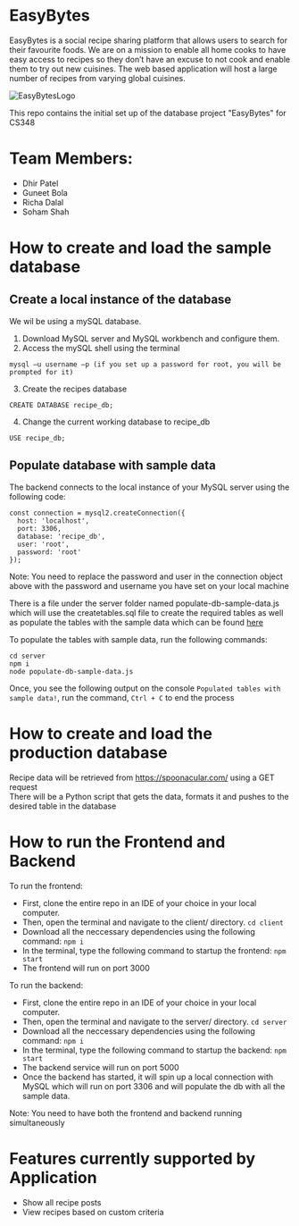 # EasyBytes

EasyBytes is a social recipe sharing platform that allows users to search for their favourite foods. We are on a mission to enable all home cooks to have easy access to recipes so they don’t have an excuse to not cook and enable them to try out new cuisines. The web based application will host a large number of recipes from varying global cuisines.

![EasyBytesLogo](https://user-images.githubusercontent.com/65190493/214759224-2ca6f9b6-a8b6-4b7c-9a8f-bf91a9ab50f5.png)

This repo contains the initial set up of the database project "EasyBytes" for CS348

# Team Members:
- Dhir Patel
- Guneet Bola
- Richa Dalal
- Soham Shah

# How to create and load the sample database

## Create a local instance of the database

We wil be using a mySQL database.

1) Download MySQL server and MySQL workbench and configure them.
2) Access the mySQL shell using the terminal

```mysql –u username –p (if you set up a password for root, you will be prompted for it)```

3) Create the recipes database

```CREATE DATABASE recipe_db;```

4) Change the current working database to recipe_db

```USE recipe_db;```

## Populate database with sample data

The backend connects to the local instance of your MySQL server using the following code:

```
const connection = mysql2.createConnection({
  host: 'localhost',
  port: 3306,
  database: 'recipe_db',
  user: 'root',
  password: 'root'
});
```
Note: You need to replace the password and user in the connection object above with the password and username you have set on your local machine

There is a file under the server folder named populate-db-sample-data.js which will use the createtables.sql file to create the required tables as well as populate the tables with the sample data which can be found [here](./db/sample-data)

To populate the tables with sample data, run the following commands:

```
cd server
npm i
node populate-db-sample-data.js
```

Once, you see the following output on the console ```Populated tables with sample data!```,  run the command, ```Ctrl + C``` to end the process

# How to create and load the production database

Recipe data will be retrieved from https://spoonacular.com/ using a GET request\
There will be a Python script that gets the data, formats it and pushes to the desired table in the database

# How to run the Frontend and Backend

To run the frontend:
- First, clone the entire repo in an IDE of your choice in your local computer.
- Then, open the terminal and navigate to the client/ directory. ```cd client```
- Download all the neccessary dependencies using the following command: ```npm i```
- In the terminal, type the following command to startup the frontend: ```npm start```
- The frontend will run on port 3000

To run the backend:
- First, clone the entire repo in an IDE of your choice in your local computer.
- Then, open the terminal and navigate to the server/ directory. ```cd server```
- Download all the neccessary dependencies using the following command: ```npm i```
- In the terminal, type the following command to startup the backend: ```npm start```
- The backend service will run on port 5000
- Once the backend has started, it will spin up a local connection with MySQL which will run on port 3306 and will populate the db with all the sample data.

Note: You need to have both the frontend and backend running simultaneously

# Features currently supported by Application
- Show all recipe posts
- View recipes based on custom criteria
